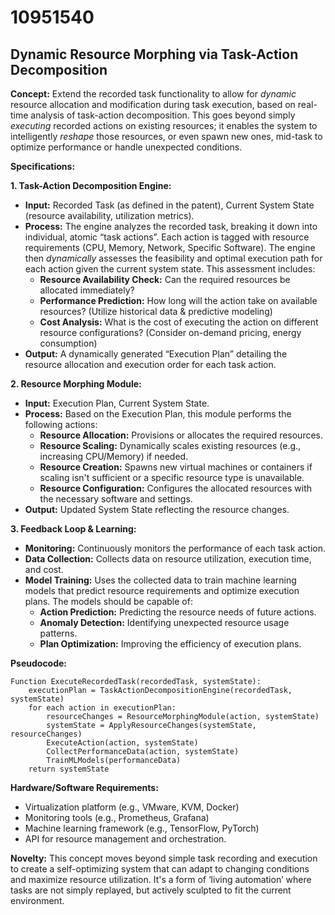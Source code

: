 # 10951540

## Dynamic Resource Morphing via Task-Action Decomposition

**Concept:** Extend the recorded task functionality to allow for *dynamic* resource allocation and modification during task execution, based on real-time analysis of task-action decomposition. This goes beyond simply *executing* recorded actions on existing resources; it enables the system to intelligently *reshape* those resources, or even spawn new ones, mid-task to optimize performance or handle unexpected conditions.

**Specifications:**

**1. Task-Action Decomposition Engine:**

*   **Input:** Recorded Task (as defined in the patent), Current System State (resource availability, utilization metrics).
*   **Process:**  The engine analyzes the recorded task, breaking it down into individual, atomic “task actions”. Each action is tagged with resource requirements (CPU, Memory, Network, Specific Software). The engine then *dynamically* assesses the feasibility and optimal execution path for each action given the current system state.  This assessment includes:
    *   **Resource Availability Check:**  Can the required resources be allocated immediately?
    *   **Performance Prediction:** How long will the action take on available resources? (Utilize historical data & predictive modeling)
    *   **Cost Analysis:**  What is the cost of executing the action on different resource configurations? (Consider on-demand pricing, energy consumption)
*   **Output:**  A dynamically generated “Execution Plan” detailing the resource allocation and execution order for each task action.

**2. Resource Morphing Module:**

*   **Input:** Execution Plan, Current System State.
*   **Process:** Based on the Execution Plan, this module performs the following actions:
    *   **Resource Allocation:** Provisions or allocates the required resources.
    *   **Resource Scaling:**  Dynamically scales existing resources (e.g., increasing CPU/Memory) if needed.
    *   **Resource Creation:** Spawns new virtual machines or containers if scaling isn't sufficient or a specific resource type is unavailable.
    *   **Resource Configuration:** Configures the allocated resources with the necessary software and settings.
*   **Output:** Updated System State reflecting the resource changes.

**3. Feedback Loop & Learning:**

*   **Monitoring:**  Continuously monitors the performance of each task action.
*   **Data Collection:** Collects data on resource utilization, execution time, and cost.
*   **Model Training:** Uses the collected data to train machine learning models that predict resource requirements and optimize execution plans. The models should be capable of:
    *   **Action Prediction:** Predicting the resource needs of future actions.
    *   **Anomaly Detection:** Identifying unexpected resource usage patterns.
    *   **Plan Optimization:** Improving the efficiency of execution plans.

**Pseudocode:**

```
Function ExecuteRecordedTask(recordedTask, systemState):
    executionPlan = TaskActionDecompositionEngine(recordedTask, systemState)
    for each action in executionPlan:
        resourceChanges = ResourceMorphingModule(action, systemState)
        systemState = ApplyResourceChanges(systemState, resourceChanges)
        ExecuteAction(action, systemState)
        CollectPerformanceData(action, systemState)
        TrainMLModels(performanceData)
    return systemState
```

**Hardware/Software Requirements:**

*   Virtualization platform (e.g., VMware, KVM, Docker)
*   Monitoring tools (e.g., Prometheus, Grafana)
*   Machine learning framework (e.g., TensorFlow, PyTorch)
*   API for resource management and orchestration.

**Novelty:** This concept moves beyond simple task recording and execution to create a self-optimizing system that can adapt to changing conditions and maximize resource utilization. It's a form of ‘living automation’ where tasks are not simply replayed, but actively sculpted to fit the current environment.